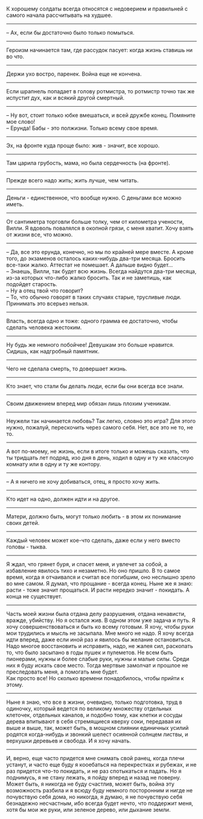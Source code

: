 К хорошему солдаты всегда относятся с недоверием и правильней с самого начала рассчитывать на худшее.
***
&ndash; Ах, если бы достаточно было только помыться.
***
Героизм начинается там, где рассудок пасует: когда жизнь ставишь ни во что.
***
Держи ухо востро, паренек. Война еще не кончена.
***
Если шрапнель попадает в голову ротмистра, то ротмистр точно так же испустит дух, как и всякий другой смертный.
***
&ndash; Ну вот, стоит только юбке вмешаться, и всей дружбе конец. Помяните мое слово!  
&ndash; Ерунда! Бабы - это полжизни. Только всему свое время.
***
Эх, на фронте куда проще было: жив - значит, все хорошо.
***
Там царила грубость, мама, но была сердечность (на фронте).
***
Прежде всего надо жить; жить лучше, чем читать.
***
Деньги - единственное, что вообще нужно. С деньгами все можно иметь.
***
От сантиметра торговли больше толку, чем от километра учености, Вилли. Я вдоволь повалялся в окопной грязи, с меня хватит. Хочу взять от жизни все, что можно.
***
&ndash; Да, все это ерунда, конечно, но мы по крайней мере вместе. А кроме того, до экзаменов осталось каких-нибудь два-три месяца.   Бросить все-таки жалко. Аттестат не помешает. А дальше видно будет...  
&ndash; Знаешь, Вилли, так будет всю жизнь. Всегда найдутся два-три месяца, из-за которых что-либо жалко бросить. Так и не заметишь, как подойдет старость.  
&ndash; Ну а отец твой что говорит?  
&ndash; То, что обычно говорят в таких случаях старые, трусливые люди. Принимать это всерьез нельзя.
***
Власть, всегда одно и тоже: одного грамма ее достаточно, чтобы сделать человека жестоким.
***
Ну будь же немного побойчее! Девушкам это больше нравится. Сидишь, как надгробный памятник.
***
Чего не сделала смерть, то довершает жизнь.
***
Кто знает, что стали бы делать люди, если бы они всегда все знали.
***
Своим движением вперед мир обязан лишь плохим ученикам.
***
Неужели так начинается любовь? Так легко, словно это игра? Для этого нужно, пожалуй, перескочить через самого себя. Нет, все это не то, не то.
***
А вот по-моему, не жизнь, если в итоге только и можешь сказать, что ты тридцать лет подряд, изо дня в день, ходил в одну и ту же классную комнату или в одну и ту же контору.
***
&ndash; А я ничего не хочу добиваться, отец, я просто хочу жить.
***
Кто идет на одно, должен идти и на другое.
***
Матери, должно быть, могут только любить - в этом их понимание своих детей.
***
Каждый человек может кое-что сделать, даже если у него вместо головы - тыква. 
***
Я ждал, что грянет буря, и спасет меня, и увлечет за собой, а избавление явилось тихо и незаметно. Но оно пришло. В то самое время, когда я отчаивался и считал все погибшим, оно неслышно зрело во мне самом. Я думал, что прощание - всегда конец. Ныне же я знаю: расти - тоже значит прощаться. И расти нередко значит - покидать. А конца не существует.
***
Часть моей жизни была отдана делу разрушения, отдана ненависти, вражде, убийству. Но я остался жив. В одном этом уже задача и путь. Я хочу совершенствоваться и быть ко всему готовым. Я хочу, чтобы руки мои трудились и мысль не засыпала. Мне много не надо. Я хочу всегда идти вперед, даже если иной раз и явилось бы желание остановиться. Надо многое восстановить и исправить, надо, не жалея сил, раскопать то, что было засыпано в годы пушек и пулеметов. Не всем быть пионерами, нужны и более слабые руки, нужны и малые силы. Среди них я буду искать свое место. Тогда мертвые замолчат и прошлое не преследовать меня, а помогать мне будет.  
Как просто все! Но сколько времени понадобилось, чтобы прийти к этому. 
***
Ныне я знаю, что все в жизни, очевидно, только подготовка, труд в одиночку, который ведется по великому множеству отдельных клеточек, отдельных каналов, и подобно тому, как клетки и сосуды дерева впитывают в себя стремящиеся кверху соки, передавая их выше и выше, так, может быть, в мощном слиянии единичных усилий родятся когда-нибудь и звонкий шелест осиянной солнцем листвы, и верхушки деревьев и свобода. И я хочу начать.
***
И, верно, еще часто придется мне снимать свой ранец, когда плечи устанут, и часто еще буду я кооебаться на перекрестках и рубежах, и не раз придется что-то покидать, и не раз спотыкаться и падать. Но я поднимусь, я не стану лежать, я пойду вперед и назад не поверну. Может быть, я никогда не буду счастлив, может быть, война эту возможность разбила и я всюду буду немного посторонним и нигде не почувствую себя дома, но никогда, я думаю, я не почувствую себя безнадежно несчастным, ибо всегда будет нечто, что поддержит меня, хотя бы мои же руки, или зеленое дерево, или дыхание земли.
